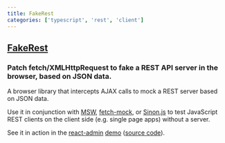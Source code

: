```yaml
---
title: FakeRest
categories: ['typescript', 'rest', 'client']
---
```

## [FakeRest](https://github.com/marmelab/FakeRest)

### Patch fetch/XMLHttpRequest to fake a REST API server in the browser, based on JSON data.


A browser library that intercepts AJAX calls to mock a REST server based on JSON data.

Use it in conjunction with [MSW](https://mswjs.io/), [fetch-mock](https://www.wheresrhys.co.uk/fetch-mock/), or [Sinon.js](https://sinonjs.org/releases/v18/fake-xhr-and-server/) to test JavaScript REST clients on the client side (e.g. single page apps) without a server.

See it in action in the [react-admin](https://marmelab.com/react-admin/) [demo](https://marmelab.com/react-admin-demo) ([source code](https://github.com/marmelab/react-admin/tree/master/examples/demo)).
